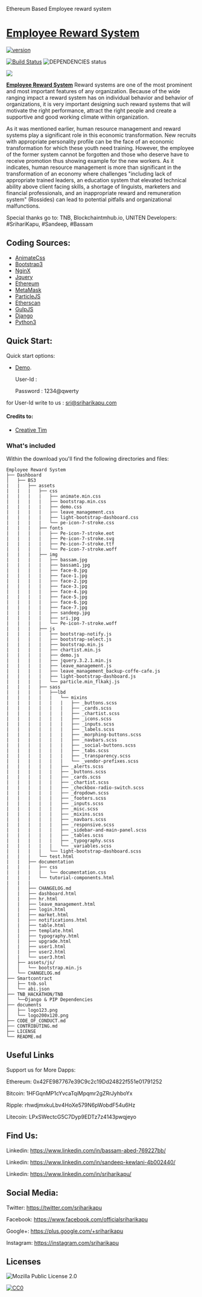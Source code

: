 Ethereum Based Employee reward system

# [Employee Reward System](http://tnb.sriharikapu.com/system.png)
[![version][version-badge]][CHANGELOG]


[![Build Status](https://travis-ci.org/jibrelnetwork/ethereum-qr-code.svg?branch=master)](https://travis-ci.org/jibrelnetwork/ethereum-qr-code) ![DEPENDENCIES status](https://david-dm.org/jibrelnetwork/ethereum-qr-code.svg)

![](http://tnb.sriharikapu.com/system.png)

**[Employee Reward System](http://tnb.sriharikapu.com/system.png)** Reward systems are one of the most prominent and most important features of any organization. Because of the wide ranging impact a reward system has on individual behavior and behavior of organizations, it is very important designing such reward systems that will motivate the right performance, attract the right people and create a supportive and good working climate within organization.

As it was mentioned earlier, human resource management and reward systems play a significant role in this economic transformation. New recruits with appropriate personality profile can be the face of an economic transformation for which these youth need training. However, the employee of the former system cannot be forgotten and those who deserve have to receive promotion thus showing example for the new workers. As it indicates, human resource management is more than significant in the transformation of an economy where challenges "including lack of appropriate trained leaders, an education system that elevated technical ability above client facing skills, a shortage of linguists, marketers and financial professionals, and an inappropriate reward and remuneration system" (Rossides) can lead to potential pitfalls and organizational malfunctions.

Special thanks go to: TNB, Blockchaintmhub.io, UNITEN
Developers: #SrihariKapu, #Sandeep, #Bassam

## Coding Sources:

+ [AnimateCss](https://daneden.github.io/animate.css/)
+ [Bootstrap3](https://getbootstrap.com/)
+ [NginX](https://www.nginx.com/)
+ [Jquery](https://jquery.com/)
+ [Ethereum](https://ethereum.com/)
+ [MetaMask](https://metamask.io/)
+ [ParticleJS](https://vincentgarreau.com/particles.js/)
+ [Etherscan](https://etherscan.io/)
+ [GulpJS](https://gulpjs.com/)
+ [Django](https://www.djangoproject.com/)
+ [Python3](https://www.python.org)

## Quick Start:

Quick start options:

+ [Demo](https://breathing.sriahrikapu.com).

   User-Id  : 
   
   Password : 1234@qwerty 
   
for User-Id write to us : sri@sriharikapu.com

  
#### Credits to:

+ [Creative Tim](https://www.creative-tim.com/)


### What's included

Within the download you'll find the following directories and files:
```
Employee Reward System
├── Dashboard
│   ├── BS3
|   |   ├── assets
|   |   |   ├── css
|   |   |   |   ├── animate.min.css
|   |   |   |   ├── bootstrap.min.css
|   |   |   |   ├── demo.css
|   |   |   |   ├── leave_management.css
|   |   |   |   ├── light-bootstrap-dashboard.css
|   |   |   |   └── pe-icon-7-stroke.css
|   |   |   ├── fonts
|   |   |   |   ├── Pe-icon-7-stroke.eot
|   |   |   |   ├── Pe-icon-7-stroke.svg
|   |   |   |   ├── Pe-icon-7-stroke.ttf
|   |   |   |   └── Pe-icon-7-stroke.woff
|   |   |   ├── img
|   |   |   |   ├── bassam.jpg
|   |   |   |   ├── bassam1.jpg
|   |   |   |   ├── face-0.jpg
|   |   |   |   ├── face-1.jpg
|   |   |   |   ├── face-2.jpg
|   |   |   |   ├── face-3.jpg
|   |   |   |   ├── face-4.jpg
|   |   |   |   ├── face-5.jpg
|   |   |   |   ├── face-6.jpg
|   |   |   |   ├── face-7.jpg
|   |   |   |   ├── sandeep.jpg
|   |   |   |   ├── sri.jpg
|   |   |   |   └── Pe-icon-7-stroke.woff
|   |   |   ├── js
|   |   |   |   ├── bootstrap-notify.js
|   |   |   |   ├── bootstrap-select.js
|   |   |   |   ├── bootstrap.min.js
|   |   |   |   ├── chartist.min.js
|   |   |   |   ├── demo.js	
|   |   |   |   ├── jquery.3.2.1.min.js
|   |   |   |   ├── leave_management.js
|   |   |   |   ├── leave_management_backup-coffe-cafe.js
|   |   |   |   ├── light-bootstrap-dashboard.js
|   |   |   |   └── particle.min_flkakj.js
|   |   |   ├── sass
|   |   |   |   ├──lbd
|   |   |   |   |   └── mixins
|   |   |   |   |   |   ├── _buttons.scss
|   |   |   |   |   |   ├── _cards.scss
|   |   |   |   |   |   ├── _chartist.scss
|   |   |   |   |   |   ├── _icons.scss
|   |   |   |   |   |   ├── _inputs.scss
|   |   |   |   |   |   ├── _labels.scss
|   |   |   |   |   |   ├── _morphing-buttons.scss
|   |   |   |   |   |   ├── _navbars.scss
|   |   |   |   |   |   ├── _social-buttons.scss
|   |   |   |   |   |   ├── _tabs.scss
|   |   |   |   |   |   ├── _transparency.scss
|   |   |   |   |   |   └── _vendor-prefixes.scss
|   |   |   |   |   ├── _alerts.scss
|   |   |   |   |   ├── _buttons.scss
|   |   |   |   |   ├── _cards.scss
|   |   |   |   |   ├── _chartist.scss
|   |   |   |   |   ├── _checkbox-radio-switch.scss
|   |   |   |   |   ├── _dropdown.scss
|   |   |   |   |   ├── _footers.scss
|   |   |   |   |   ├── _inputs.scss
|   |   |   |   |   ├── _misc.scss
|   |   |   |   |   ├── _mixins.scss
|   |   |   |   |   ├── _navbars.scss
|   |   |   |   |   ├── _responsive.scss
|   |   |   |   |   ├── _sidebar-and-main-panel.scss
|   |   |   |   |   ├── _tables.scss
|   |   |   |   |   ├── _typography.scss
|   |   |   |   |   └── _variables.scss
|   |   |   |   └── light-bootstrap-dashboard.scss
|   |   |   └── test.html
|   |   ├── documentation
|   |   |   ├── css
|   |   |   |   └── documentation.css
|   |   |   └── tutorial-components.html
|   |   |
│   |   ├── CHANGELOG.md
│   |   ├── dashboard.html
│   |   ├── hr.html
│   |   ├── leave_management.html
│   |   ├── login.html
│   |   ├── market.html
│   |   ├── notifications.html
│   |   ├── table.html
│   |   ├── template.html
│   |   ├── typography.html
│   |   ├── upgrade.html
│   |   ├── user1.html
│   |   ├── user2.html
│   |   └── user3.html
│   ├── assets/js/
│   │   └── bootstrap.min.js
│   └── CHANGELOG.md   
├── Smartcontract
│   ├── tnb.sol
│   └── abi.json
├── TNB_HACKATHON/TNB
│   └──Django & PIP Dependencies
├── documents
│   ├── logo123.png
│   └── logo200x120.png
├── CODE_OF_CONDUCT.md
├── CONTRIBUTING.md
├── LICENSE
└── README.md

```

## Useful Links

Support us for More Dapps:

Ethereum: 0x42FE987767e39C9c2c19Dd24822f551e01791252

Bitcoin: 1HFGqnMP1cYvcaTqiMpqmr2gZRrJyhboYx

Ripple: rhwdjmxkuLbv4HoXe579N6pWobdF54u6Hz

Litecoin: LPxSWectcG5C7Dyp9EDTz7z4143pwqjeyo


## Find Us: 


Linkedin: <https://www.linkedin.com/in/bassam-abed-769227bb/>

Linkedin: <https://www.linkedin.com/in/sandeep-kewlani-4b002440/>

Linkedin: <https://www.linkedin.com/in/sriharikapu/>


## Social Media:

Twitter: <https://twitter.com/sriharikapu>

Facebook: <https://www.facebook.com/officialsriharikapu>

Google+: <https://plus.google.com/+sriharikapu>

Instagram: <https://instagram.com/sriharikapu>

[CHANGELOG]: ./CHANGELOG.md
[version-badge]: https://img.shields.io/badge/version-2.0.19.65-blue.svg



## Licenses

![Mozilla Public License 2.0](https://s3.amazonaws.com/cloud.ohloh.net/attachments/43318/mozilla_core_logo_med.jpg)

[![CC0](https://i.creativecommons.org/p/zero/1.0/88x31.png)](https://creativecommons.org/publicdomain/zero/1.0/)
